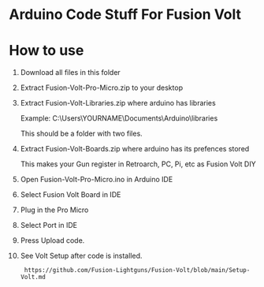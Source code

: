 # Arduino Code Stuff For Fusion Volt

# How to use

   1. Download all files in this folder
      
   2. Extract Fusion-Volt-Pro-Micro.zip to your desktop

   3. Extract Fusion-Volt-Libraries.zip where arduino has libraries

        Example: C:\Users\YOURNAME\Documents\Arduino\libraries
        
        This should be a folder with two files.
      
   4. Extract Fusion-Volt-Boards.zip where arduino has its prefences stored 
         
         This makes your Gun register in Retroarch, PC, Pi, etc as Fusion Volt DIY
         
   5. Open Fusion-Volt-Pro-Micro.ino in Arduino IDE
   
   6. Select Fusion Volt Board in IDE
   
   7. Plug in the Pro Micro
   
   8. Select Port in IDE 
   
   9. Press Upload code.
   
   10. See Volt Setup after code is installed.
   
            https://github.com/Fusion-Lightguns/Fusion-Volt/blob/main/Setup-Volt.md
